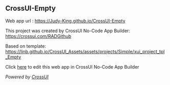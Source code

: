 ## CrossUI-Empty
Web app url : https://Judy-King.github.io/CrossUI-Empty

This project was created by CrossUI No-Code App Builder: https://crossui.com/RADGithub

Based on template: https://linb.github.io/CrossUI_Assets/assets/projects/Simple/xui_project_tpl_Empty

Click [here](https://crossui.com/RADGithub/#!from=github&owner=Judy-King&repo=CrossUI-Empty) to edit this web app in CrossUI No-Code App Builder

<i>Powered by [CrossUI](https://crossui.com)</i>
